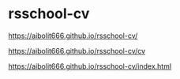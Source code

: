 # rsschool-cv

https://aibolit666.github.io/rsschool-cv/

https://aibolit666.github.io/rsschool-cv/cv

https://aibolit666.github.io/rsschool-cv/index.html
